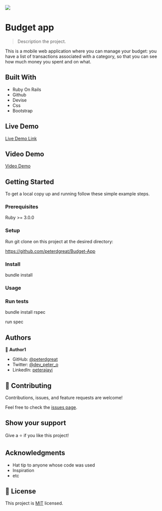 ![](https://img.shields.io/badge/Microverse-blueviolet)

# Budget app

> Description the project.
> 
This is a mobile web application where you can manage your budget: you have a list of transactions associated with a category, so that you can see how much money you spent and on what.

## Built With

- Ruby On Rails
- Github
- Devise
- Css
- Bootstrap

## Live Demo

[Live Demo Link](https://secret-waters-08899.herokuapp.com/)


## Video Demo
[ Video Demo ](https://www.loom.com/share/2cc0457ff83241f481e19dcf99bab6cd)
## Getting Started



To get a local copy up and running follow these simple example steps.

### Prerequisites
Ruby >= 3.0.0
### Setup
Run git clone on this project at the desired directory:

https://github.com/peterdgreat/Budget-App
### Install
bundle install
### Usage

### Run tests
bundle install rspec

run spec



## Authors

👤 **Author1**

- GitHub: [@peterdgreat](https://github.com/peterdgreat)
- Twitter: [@dev_peter_o](https://twitter.com/dev_peter_o)
- LinkedIn: [peterajayi](https://linkedin.com/in/peterajayi)


## 🤝 Contributing

Contributions, issues, and feature requests are welcome!

Feel free to check the [issues page](../../issues/).

## Show your support

Give a ⭐️ if you like this project!

## Acknowledgments

- Hat tip to anyone whose code was used
- Inspiration
- etc

## 📝 License

This project is [MIT](./MIT.md) licensed.
